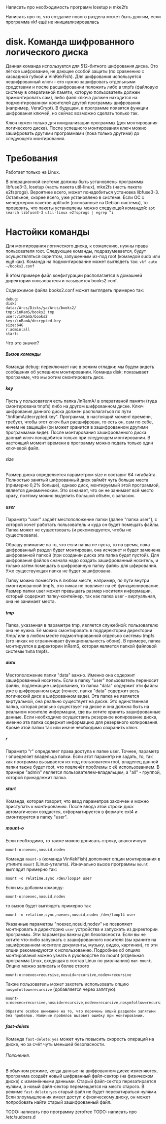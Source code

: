 Написать про необходимость программ losetup и mke2fs

Написать про то, что создание нового раздела может быть долгим, если программа vkf ещё не инициализировалась

# disk. Команда шифрованного логического диска

Данная команда используется для 512-битного шифрования диска. Это лёгкое шифрование, не дающее особой защиты (по сравнению с каскадной губкой и VinKekFish).
Для шифрования используется нешифрованный ключ - его нужно зашифровать отдельными средствами и после расшифровании положить либо в tmpfs (файловую систему в оперативной памяти, которую пользователь должен примонтировать сам), либо файл ключа должен находится на подмонтированном носителей другой программы шифрования (например, VeraCrypt).
В будущем, в программе появятся функции шифрования ключей, но сейчас возможно сделать только так.

Ключ нужен только для инициализации программы (для монтирования логического диска). После успешного монтирования ключ можно зашифровать другими программами (пока только другими) до следующего монтирования.

# Требования
Работает только на Linux.

В операционной системе должны быть установлены программы libfuse3-3, losetup (часть пакета util-linux), mke2fs (часть пакета e2fsprogs). Вероятнее всего, может понадобиться установка libfuse3-3. Остальное, скорее всего, уже установлено в системе.
Если ОС с менеджером пакетов aptitude (основанные на Debian системы), то проверить, что пакеты установлены можно следующей командой:
`apt search libfuse3-3 util-linux e2fsprogs | egrep ^i`

# Настойки команды
Для монтирования логического диска, к сожалению, нужны права пользователя root. Следующие команды, подразумевается, будут осуществляться скриптом, запущенным из-под root (командой sudo или ещё как).
Команда на подмонтирование может выглядеть так:
`vkf auto ~/books2.conf`

В этом примере файл конфигурации располагается в домашней директории пользователя и называется books2.conf.

Содержимое файла books2.conf может выглядеть примерно так:
```
debug:
disk:
data:/Arcs/Disks/ya/Arcs/books2/
tmp:/inRamS/books2_tmp
user:/inRamS/books2
key:/inRamA/decrypted.key
size:64G
r:admin:all
start:
```

Что это значит?

##### Вызов команды
Команда debug: переключает нас в режим отладки: мы будем видеть сообщения об успешном монтировании.
Команда disk: показывает программе, что мы хотим смонтировать диск.

##### key
Пусть у пользователя есть папка /inRamA/ в оперативной памяти (туда смонтирована tmpfs) либо на другом шифрованном диске. Ключ шифрования данного диска должен располагаться по пути "/inRamA/decrypted.key". Программа, в настоящий момент времени, требует, чтобы этот ключ был расшифрован, то есть он, сам по себе, ничем не защищён (он может хранится в зашифрованном другими программами виде).
После монтирования зашифрованного диска данный ключ понадобится только при следующем монтировании.
В настоящий момент времени в программу можно подать только один ключевой файл.

###### size
Размер диска определяется параметром size и составит 64 гигабайта. Полностью занятый шифрованный диск займёт чуть больше места (примерно 0,2% больше), однако диск, монтируемый этой программой, является динамическим. Это означает, что он не занимает всё место сразу, поэтому можно выделить большой объём, с запасом.

##### user
Параметр "user" задаёт местоположение папки (далее "папка user"), с которой хочет работать пользователь и куда он будет помещать файлы. Папка может не существовать (и рекомендуется, чтобы не существовала).

Обращу внимание на то, что если папка не пуста, то на время, пока шифрованный раздел будет монтирован, она исчезнет и будет заменена шифрованной папкой (при создании диска эта папка будет пустой). Для шифрования файлов сначала надо создать зашифрованный носитель, и только затем помещать в шифрованную папку файлы для шфирования. Уже существующая папка не будет зашифрована.

Папку можно поместить в любом месте, например, по пути внутри смонтированной tmpfs, это никак не повлияет на её функционирование. Размер папки user может превышать размер носителя информации, который содержит папку-контейнер, так как папка user - виртуальная, она не занимает места.

##### tmp
Папка, указанная в параметре tmp, является служебной: пользователю она не нужна. Её можно смонтировать в поддиректории директории /tmp/ или в любом месте подмонтированной отдельно системы tmpfs (это никак не ограничивает функциональность обоих). В примере, папка монтируется в директории inRamS, которая является папкой файловой системы типа tmpfs.

##### data
Местоположение папки "data" важно. Именно она содержит зашифрованный носитель. Если в папку "user" пользователь переносит файлы, подлежащие шифрованию, то папка "data" содержит эти файлы уже в шифрованном виде (точнее, папка "data" содержит весь логический диск в шифрованном виде).
Эта папка не является виртуальной, она реально существует на диске. Это единственная папка, которая реально существует на диске и она должна быть на реальном носителе информации, где вы хотите хранить зашифрованные данные.
Если необходимо осуществить резервное копирование диска, именно эта папка содержит информацию для резервного копирования. Кроме этой папки так или иначе необходимо сохранить ключ.

##### r
Параметр "r" определяет права доступа к папке user. Точнее, параметр r определяет владельца папки. Если этот параметр не задать, то, так как программа вызывается из-под пользователя root, владелец данной папки также будет root, что повлечёт проблемы с её использованием.
В примере "admin" является пользователем-владельцем, а "all" - группой, которой принадлежит папка.

##### start
Команда, которая говорит, что ввод параметров закончен и можно приступать к монтированию.
После ввода этой строки диск автоматически создастся, отформатируется в формате ext4 и смонтируется в папку "user".

##### mount-o
Если необходимо, то также можно дописать строку, аналогичную
```
mount-o:noexec,nosuid,nodev
```
Команда `mount-o` (команда VinKekFish) дополняет опции монтирования в утилите `mount` (Linux-утилита).
Изначально вызов программы `mount` выглядит примерно так:
```
mount -o relatime,sync /dev/loop14 user
```
Если мы добавим команду:
```
mount-o:noexec,nosuid,nodev
```
то вызов будет выглядеть примерно так
```
mount -o relatime,sync,noexec,nosuid,nodev /dev/loop14 user
```

Указанные параметры "noexec,nosuid,nodev" не позволяют монтировать в директорию `user` устройства и запускать из директории программы. Эти параметры важны для безопасности. Если вы не хотите что-либо запускать с зашифрованного носителя (вы храните на зашифрованном носителе документы, музыку, видео, картинки), то эти опции рекомендуются к использованию.
Подробнее об опциях монтирования можно узнать в руководстве по mount (отдельная программа Linux, входящая в состав Linux по умолчанию) `man mount`.
Опцию можно записать и более строго
```
mount-o:noexec=recursive,nosuid=recursive,nodev=recursive
```
Также пользователь может захотеть использовать опцию `nosymfollow=recursive` (добавляется через запятую).
```
mount-o:noexec=recursive,nosuid=recursive,nodev=recursive,nosymfollow=recursive
```

```
Обратите особое внимание на то, что перечень опций разделён запятыми без пробелов. Наличие пробелов вызовет ошибку при монтировании.
```

##### fast-delete
Команда `fast-delete:yes` может чуть повысить скорость операций на диске, но за счёт чуть меньшей безопасности.

###### Пояснения.

В обычном режиме, когда данные на шифрованном диске изменяются, программа создаёт новый шифрванный файл-сектор (на физическом диске) с изменёнными данными. Старый файл-сектор перезатирается нулями, а новый файл-сектор перемещается на место старого.
В режиме `fast-delete:yes` старый файл не будет перезатираться нулями. Если злоумышленник имеет доступ к физическому диску, он может попробовать найти старый зашифрованный файл.


TODO: написать про программу zerofree
TODO: написать про /etc/sudoers.d
